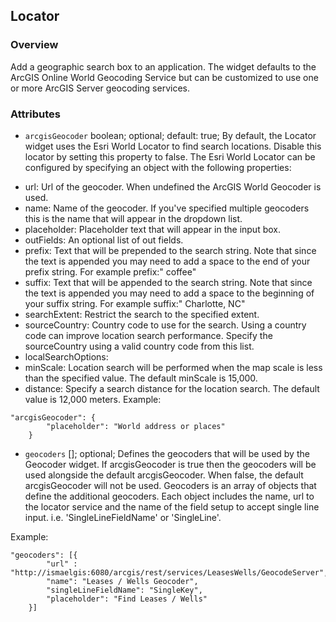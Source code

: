 ## Locator ##
### Overview ###
Add a geographic search box to an application. The widget defaults to the ArcGIS Online World Geocoding Service but can be customized to use one or more ArcGIS Server geocoding services.

### Attributes ###
* `arcgisGeocoder` boolean; optional; default: true; By default, the Locator widget uses the Esri World Locator to find search locations. Disable this locator by setting this property to false. The Esri World Locator can be configured by specifying an object with the following properties:

> 
* url: Url of the geocoder. When undefined the ArcGIS World Geocoder is used.
* name: Name of the geocoder. If you've specified multiple geocoders this is the name that will appear in the dropdown list.
* placeholder: Placeholder text that will appear in the input box.
* outFields: An optional list of out fields.
* prefix: Text that will be prepended to the search string. Note that since the text is appended you may need to add a space to the end of your prefix string. For example prefix:" coffee"
* suffix: Text that will be appended to the search string. Note that since the text is appended you may need to add a space to the beginning of your suffix string. For example suffix:" Charlotte, NC"
* searchExtent: Restrict the search to the specified extent.
* sourceCountry: Country code to use for the search. Using a country code can improve location search performance. Specify the sourceCountry using a valid country code from this list.
* localSearchOptions:
* minScale: Location search will be performed when the map scale is less than the specified value. The default minScale is 15,000.
* distance: Specify a search distance for the location search. The default value is 12,000 meters.
Example:
```
"arcgisGeocoder": {
  	    "placeholder": "World address or places"
  	}
```

* `geocoders` []; optional; Defines the geocoders that will be used by the Geocoder widget. If arcgisGeocoder is true then the geocoders will be used alongside the default arcgisGeocoder. When false, the default arcgisGeocoder will not be used. Geocoders is an array of objects that define the additional geocoders. Each object includes the name, url to the locator service and the name of the field setup to accept single line input. i.e. 'SingleLineFieldName' or 'SingleLine'. 

Example:
```
"geocoders": [{
  		"url" : "http://ismaelgis:6080/arcgis/rest/services/LeasesWells/GeocodeServer",
  		"name": "Leases / Wells Geocoder",
    	"singleLineFieldName": "SingleKey",
    	"placeholder": "Find Leases / Wells"
  	}]
```

